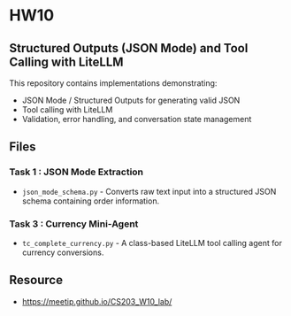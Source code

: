 # HW10
## Structured Outputs (JSON Mode) and Tool Calling with LiteLLM
This repository contains implementations demonstrating:
- JSON Mode / Structured Outputs for generating valid JSON
- Tool calling with LiteLLM
- Validation, error handling, and conversation state management
  
## Files
  ### Task 1 : JSON Mode Extraction
  - `json_mode_schema.py` - Converts raw text input into a structured JSON schema containing order information.
  ### Task 3 : Currency Mini-Agent
  - `tc_complete_currency.py` - A class-based LiteLLM tool calling agent for currency conversions.

## Resource
- https://meetip.github.io/CS203_W10_lab/
